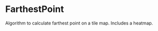 FarthestPoint
=============

Algorithm to calculate farthest point on a tile map. Includes a heatmap.

